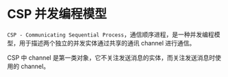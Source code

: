 # CSP 并发编程模型

`CSP - Communicating Sequential Process`，通信顺序进程，是一种并发编程模型，用于描述两个独立的并发实体通过共享的通讯 channel 进行通信。

CSP 中 channel 是第一类对象，它不关注发送消息的实体，而关注发送消息时使用的 channel。